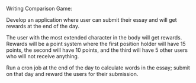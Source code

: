 Writing Comparison Game:

Develop an application where user can submit their essay and will get rewards at the end of the day.

The user with the most extended character in the body will get rewards. Rewards will be a point system where the first position holder will have 15 points, the second will have 10 points, and the third will have 5 other users who will not receive anything.

Run a cron job at the end of the day to calculate words in the essay; submit on that day and reward the users for their submission.
